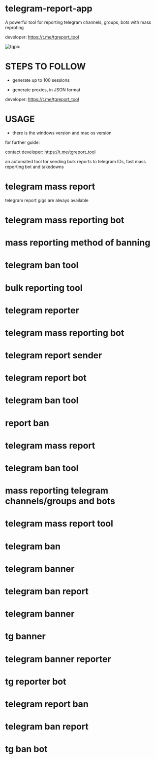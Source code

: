 # telegram-report-app
A powerful tool for reporting telegram channels, groups, bots with mass reproting

developer: https://t.me/tgreport_tool

![tgpic](https://github.com/user-attachments/assets/ec6dfbe4-5d36-44a9-a6d5-0ec1580136a2)

# STEPS TO FOLLOW
- generate up to 100 sessions

- generate proxies, in JSON format

developer:  https://t.me/tgreport_tool

# USAGE
- there is the windows version and mac os version

for further guide:

contact developer:  https://t.me/tgreport_tool

an automated tool for sending bulk reports to telegram IDs, fast mass reporting bot and takedowns

# telegram mass report
telegram report gigs are always available
# telegram mass reporting bot
# mass reporting method of banning
# telegram ban tool
# bulk reporting tool
# telegram reporter
# telegram mass reporting bot
# telegram report sender
# telegram report bot
# telegram ban tool
# report ban
# telegram mass report
# telegram ban tool
# mass reporting telegram channels/groups and bots
# telegram mass report tool
# telegram ban
# telegram banner
# telegram ban report
# telegram banner
# tg banner
# telegram banner reporter
# tg reporter bot
# telegram report ban
# telegram ban report
# tg ban bot
